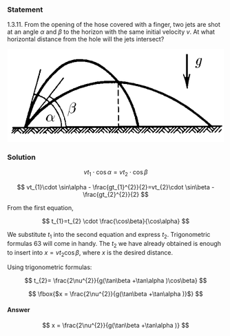 ###  Statement

$1.3.11.$ From the opening of the hose covered with a finger, two jets are shot at an angle $\alpha$ and $\beta$ to the horizon with the same initial velocity $v$. At what horizontal distance from the hole will the jets intersect?

![ For problem $1.3.11$ |603x258, 39%](../../img/1.3.11/statement.png)

### Solution

$$
vt_{1} \cdot \cos\alpha = vt_{2} \cdot \cos\beta
$$

$$
vt_{1}\cdot \sin\alpha - \frac{gt_{1}^{2}}{2}=vt_{2}\cdot \sin\beta -\frac{gt_{2}^{2}}{2}
$$

From the first equation,

$$
t_{1}=t_{2} \cdot \frac{\cos\beta}{\cos\alpha}
$$

We substitute $t_{1}$ into the second equation and express $t_{2}$. Trigonometric formulas 63 will come in handy. The $t_{2}$ we have already obtained is enough to insert into $x=vt_{2}\cos\beta$, where $x$ is the desired distance.

Using trigonometric formulas:

$$
t_{2}= \frac{2\nu^{2}}{g(\tan\beta +\tan\alpha )\cos\beta}
$$

$$
\fbox{$x = \frac{2\nu^{2}}{g(\tan\beta +\tan\alpha )}$}
$$

#### Answer

$$
x = \frac{2\nu^{2}}{g(\tan\beta +\tan\alpha )}
$$